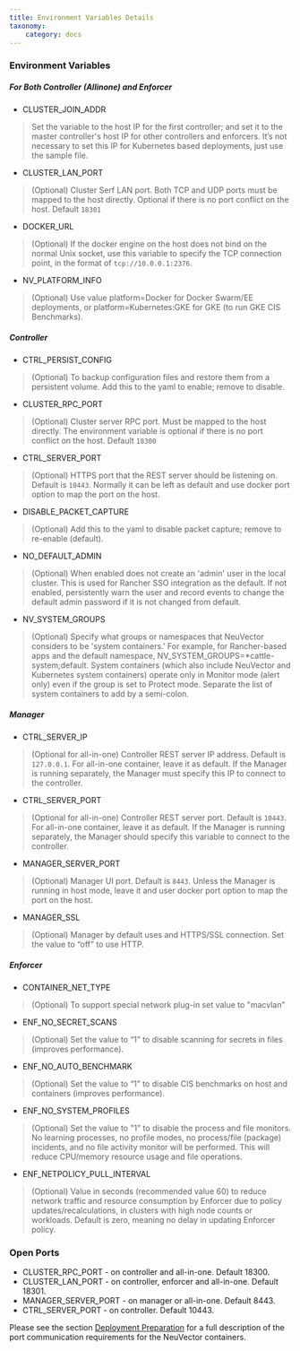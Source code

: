 ```yaml
---
title: Environment Variables Details
taxonomy:
    category: docs
---
```


### Environment Variables

##### For Both Controller (Allinone) and Enforcer
* CLUSTER_JOIN_ADDR
> Set the variable to the host IP for the first controller; and set it to the master controller's host IP for other controllers and enforcers. It’s not necessary to set this IP for Kubernetes based deployments, just use the sample file.

* CLUSTER_LAN_PORT
> (Optional) Cluster Serf LAN port. Both TCP and UDP ports must be mapped to the host directly. Optional if there is no port conflict on the host. Default ```18301```

* DOCKER_URL
> (Optional) If the docker engine on the host does not bind on the normal Unix socket, use this variable to specify the TCP connection point, in the format of ```tcp://10.0.0.1:2376```.

* NV_PLATFORM_INFO
> (Optional) Use value platform=Docker for Docker Swarm/EE deployments, or platform=Kubernetes:GKE for GKE (to run GKE CIS Benchmarks).

##### Controller
* CTRL_PERSIST_CONFIG
> (Optional) To backup configuration files and restore them from a persistent volume. Add this to the yaml to enable; remove to disable.

* CLUSTER_RPC_PORT
> (Optional) Cluster server RPC port. Must be mapped to the host directly. The environment variable is optional if there is no port conflict on the host. Default ```18300```

* CTRL_SERVER_PORT
> (Optional) HTTPS port that the REST server should be listening on. Default is ```10443```. Normally it can be left as default and use docker port option to map the port on the host.

* DISABLE_PACKET_CAPTURE
> (Optional) Add this to the yaml to disable packet capture; remove to re-enable (default).

* NO_DEFAULT_ADMIN 
> (Optional) When enabled does not create an 'admin' user in the local cluster. This is used for Rancher SSO integration as the default. If not enabled, persistently warn the user and record events to change the default admin password if it is not changed from default.

* NV_SYSTEM_GROUPS
> (Optional) Specify what groups or namespaces that NeuVector considers to be 'system containers.' For example, for Rancher-based apps and the default namespace, NV_SYSTEM_GROUPS=*cattle-system;default. System containers (which also include NeuVector and Kubernetes system containers) operate only in Monitor mode (alert only) even if the group is set to Protect mode. Separate the list of system containers to add by a semi-colon.


##### Manager
* CTRL_SERVER_IP
> (Optional for all-in-one) Controller REST server IP address. Default is ```127.0.0.1```. For all-in-one container, leave it as default. If the Manager is running separately, the Manager must specify this IP to connect to the controller.

* CTRL_SERVER_PORT
> (Optional for all-in-one) Controller REST server port. Default is ```10443```. For all-in-one container, leave it as default. If the Manager is running separately, the Manager should specify this variable to connect to the controller.

* MANAGER_SERVER_PORT
> (Optional) Manager UI port. Default is ```8443```. Unless the Manager is running in host mode, leave it and user docker port option to map the port on the host.

* MANAGER_SSL
> (Optional) Manager by default uses and HTTPS/SSL connection. Set the value to “off” to use HTTP.

##### Enforcer
* CONTAINER_NET_TYPE
> (Optional) To support special network plug-in set value to "macvlan”

* ENF_NO_SECRET_SCANS
> (Optional) Set the value to “1” to disable scanning for secrets in files (improves performance).

* ENF_NO_AUTO_BENCHMARK
> (Optional) Set the value to “1” to disable CIS benchmarks on host and containers (improves performance).

* ENF_NO_SYSTEM_PROFILES
> (Optional) Set the value to "1" to disable the process and file monitors. No learning processes, no profile modes, no process/file (package) incidents, and no file activity monitor will be performed. This will reduce CPU/memory resource usage and file operations.

* ENF_NETPOLICY_PULL_INTERVAL
> (Optional) Value in seconds (recommended value 60) to reduce network traffic and resource consumption by Enforcer due to policy updates/recalculations, in clusters with high node counts or workloads. Default is zero, meaning no delay in updating Enforcer policy. 


### Open Ports

* CLUSTER_RPC_PORT - on controller and all-in-one. Default 18300.
* CLUSTER_LAN_PORT - on controller, enforcer and all-in-one. Default 18301.
* MANAGER_SERVER_PORT - on manager or all-in-one. Default 8443.
* CTRL_SERVER_PORT - on controller. Default 10443.

Please see the section [Deployment Preparation](/basics/installation/native) for a full description of the port communication requirements for the NeuVector containers.

